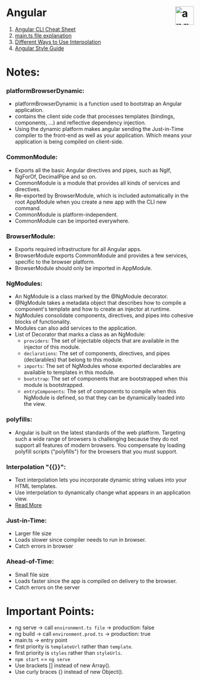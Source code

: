 # Angular <img align="right" src="https://angular.io/assets/images/logos/angular/angular.svg" alt="angular" width="50" height="50"/>

1. [Angular CLI Cheat Sheet](https://github.com/Bhaveshajani177/Angular/blob/main/Angular%20CLI%20Cheat%20Sheet/README.md)
2. [main.ts file explanation](https://github.com/Bhaveshajani177/Angular/blob/main/Main.ts%20File/README.md)
3. [Different Ways to Use Interpolation](https://stackblitz.com/edit/angular-ivy-9omnsc?file=src%2Fapp%2Fapp.component.ts)
4. [Angular Style Guide](https://github.com/Bhaveshajani177/Angular/blob/main/Angular%20Style%20Guide/README.md)

# Notes:

### platformBrowserDynamic:
- platformBrowserDynamic is a function used to bootstrap an Angular application.
- contains the client side code that processes templates (bindings, components, ...) and reflective dependency injection.
- Using the dynamic platform makes angular sending the Just-in-Time compiler to the front-end as well as your application. Which means your application is being compiled on client-side.

### CommonModule:
- Exports all the basic Angular directives and pipes, such as NgIf, NgForOf, DecimalPipe and so on.
- CommonModule is a module that provides all kinds of services and directives.
- Re-exported by BrowserModule, which is included automatically in the root AppModule when you create a new app with the CLI new command.
- CommonModule is platform-independent.
- CommonModule can be imported everywhere.

### BrowserModule:
- Exports required infrastructure for all Angular apps.
- BrowserModule exports CommonModule and provides a few services, specific to the browser platform.
- BrowserModule should only be imported in AppModule.

### NgModules:
- An NgModule is a class marked by the @NgModule decorator.
- @NgModule takes a metadata object that describes how to compile a component's template and how to create an injector at runtime.
- NgModules consolidate components, directives, and pipes into cohesive blocks of functionality.
- Modules can also add services to the application.
- List of Decorator that marks a class as an NgModule:
  - ```providers```: The set of injectable objects that are available in the injector of this module.
  - ```declarations```: The set of components, directives, and pipes (declarables) that belong to this module.
  - ```imports```: The set of NgModules whose exported declarables are available to templates in this module.
  - ```bootstrap```: The set of components that are bootstrapped when this module is bootstrapped.
  - ```entryComponents```: The set of components to compile when this NgModule is defined, so that they can be dynamically loaded into the view.

### polyfills:
- Angular is built on the latest standards of the web platform. Targeting such a wide range of browsers is challenging because they do not support all features of modern browsers. You compensate by loading polyfill scripts ("polyfills") for the browsers that you must support.

### Interpolation "{{}}":
- Text interpolation lets you incorporate dynamic string values into your HTML templates.
- Use interpolation to dynamically change what appears in an application view.
- [Read More](https://angular.io/guide/interpolation#resolving-expressions-with-interpolation)

### Just-in-Time:
- Larger file size
- Loads slower since compiler needs to run in browser.
- Catch errors in browser

### Ahead-of-Time:
- Small file size
- Loads faster since the app is compiled on delivery to the browser.
- Catch errors on the server

# Important Points:
- ng serve -> call ```environment.ts file``` -> production: false
- ng build	-> call ```environment.prod.ts``` -> production: true
- main.ts -> entry point
- first priority is ```templateUrl``` rather than ```template```.
- first priority is ```styles``` rather than ```styleUrls```.
- ```npm start``` == ```ng serve```
- Use brackets [] instead of new Array().
- Use curly braces {} instead of new Object().
